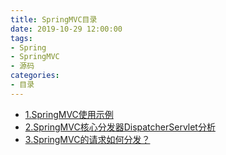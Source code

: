```yaml
---
title: SpringMVC目录
date: 2019-10-29 12:00:00
tags:
- Spring
- SpringMVC
- 源码
categories:
- 目录
---
```


* [1.SpringMVC使用示例](/2019/10/30/spring/springmvc/SpringMVC-01/)
* [2.SpringMVC核心分发器DispatcherServlet分析](/2019/11/04/spring/springmvc/SpringMVC-02/)
* [3.SpringMVC的请求如何分发？](/2019/11/14/spring/springmvc/SpringMVC-03/)
